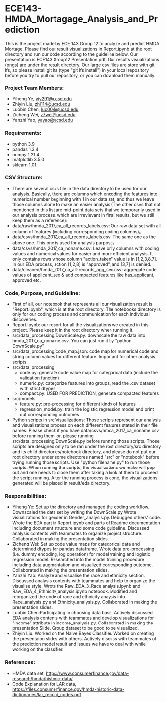 # ECE143-HMDA_Mortagage_Analysis_and_Prediction

This is the project made by ECE 143 Group 12 to analyze and predict HMDA Mortage. Please find our result visualizations in Report.ipynb at the root directory and run our code according to the guideline below. Our presentation is ECE143 Group12 Presentation.pdf. Our results visualizations (pngs) are under the result directory. Our large csv files are store with git lfs, so please install git lfs (type "git lfs install") in your local repository before you try to pull our repository, or you can 
download them manually.

### Project Team Members:
- Yiheng Ye, yiy291@ucsd.edu
- Zhiyin Liu, zhl114@ucsd.edu
- Luobin Chen, luc004@ucsd.edu
- Zicheng Wei, z7wei@ucsd.edu
- Yanzhi Yao, yayao@ucsd.edu

### Requirements:
- python 3.9
- pandas 1.3.4
- numpy 1.21.4
- matplotlib 3.5.0
- sklearn 1.01

### CSV Structure:
- There are several csvs file in the data directory to be used for our analysis. Basically, there are columns which encoding the features into numerical number beginning with 1 in our data set, and thus we leave those columns alone to make an easier analysis (The other csvs that not mentioned in this list are mid-point data
sets that we temporarily used in our analysis process, which are irrevlevant in final results, but we still keep them as a reference):
- data/raw/hmda_2017_ca_all_records_labels.csv: Our raw data set with all column of features (including corresponding coding columns)。
- data/csvs/hmda_2017_ca_all_records_labels.csv: The same one as the above one. This one is used for analysis purpose。
- data/csvs/hmda_2017_ca_noname.csv: Leave only columns with coding values and numerical values for easier and more efficient analysis. It only contains rows whose column "action_taken" value is in [1,2,3,8,7]. In our EDA process, action [1,2,8] is "approved", and [3,7] is denied.
- data/cleaned/hmda_2017_ca_all-records_agg_sex.csv: aggregate code values of applicant_sex & add compacted features like has_applicant, approved etc.

### Code, Purpose, and Guideline:
- First of all, our notebook that represents all our visualization result is "Report.ipynb", which is at the root directory. The notebooks directory is only for our coding process and communication for each individual discoveries.
- Report.ipynb: our report for all the visualizations we created in this project. Please keep it in the root directory when running it.
- src/data_processing/DownScale.py: downscale the raw data into hmda_2017_ca_noname.csv. You can just run it by "python DownScale.py"
- src/data_processing/code_map.json: code map for numerical code and string column values for different feature. Important for other analysis scripts.
- src/data_processing
  - code.py: generate code value map for categorical data (include the validation function)
  - numeric.py: categorize features into groups, read the .csv dataset with strict dtypes
  - compact.py: USED FOR PREDICTION, generate compacted features
- src/models
  - feature.py: pre-processing for different kinds of features
  - regression_model.py: train the logistic regression model and print out corresponding outcomes
- Python scripts in src/visualizations: Those scripts represent our analysis and visualizations process on each different features stated in their file names. Please check if you have data/csvs/hmda_2017_ca_noname.csv before running them, or, please running src/data_processing/DownScale.py before running those scripts. Those scripts are designed only to be ran under the root directory/src directory and its child directories/notebook directory, and please do not put our root directory under some directores named "src" or "notebook" before trying running those scripts. Use "python filename.py" to run those scripts. When running the scripts, the visualizations we make will pop out and one needs to close them after taking a look at them to proceed the script running. After the running process is done, the visualizations generated will be placed in result/eda directory.

### Responsibilities:
- Yiheng Ye: Set up the directory and managed the coding workflow. Downscaled the data set by writing the DownScale.py Wrote visualizations for gender in Gender_analysis.py. Debugged others' code. Wrote the EDA part in Report.ipynb and parts of Readme documentation including document structure and some code guideline.
Discussed analysis contents with teammates to organize project structure. Collaborated in making the presentation slides.
- Zicheng Wei: Set up code value maps for categorical data and determined dtypes for pandas dataframe. Wrote data pre-processing (i.e. dummy encoding, log operation) for model training and logistic regression model. Researched into the model training procedure including data augmentation and visualized corresponding outcome. Collaborated in making the presentation slides.
- Yanzhi Yao: Analyze and visualise the race and ethnicity section. Discussed analysis contents with teammates and help to organize the visualise style. Wrote the Raw_EDA_3_Race analysis.ipynb and Raw_EDA_4_Ethnicity_analysis.ipynb notebook. Modified and reorganized the code of race and ethnicity anaysis into 
Race_analysis.py and Ethnicity_analysis.py. Collaborated in making the presentation slides.
- Luobin Chen:Participating in choosing data base. Actively discussed EDA analysis contents with teammates and develop visualizations for "income" attribute in income_analysis.py. Collaborated in making the presentation Slide. Group dataset to be good to be visualized. 
- Zhiyin Liu: Worked on the Naive Bayes Classifier. Worked on creating the presentaion slides with others. Actively discuss with teammates of the prediction model result and issues we have to deal with while working on the classifier.

### References:
- HMDA data set, https://www.consumerfinance.gov/data-research/hmda/historic-data/
- Code Explanation for LAR data, https://files.consumerfinance.gov/hmda-historic-data-dictionaries/lar_record_codes.pdf


